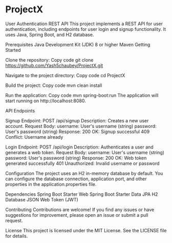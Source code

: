 # ProjectX
User Authentication REST API
This project implements a REST API for user authentication, including endpoints for user login and signup functionality. It uses Java, Spring Boot, and H2 database.

Prerequisites
Java Development Kit (JDK) 8 or higher
Maven
Getting Started

Clone the repository:
Copy code
git clone https://github.com/Yash5chaubey/ProjectX.git

Navigate to the project directory:
Copy code
cd ProjectX

Build the project:
Copy code
mvn clean install

Run the application:
Copy code
mvn spring-boot:run
The application will start running on http://localhost:8080.

API Endpoints

Signup
Endpoint: POST /api/signup
Description: Creates a new user account.
Request Body:
username: User's username (string)
password: User's password (string)
Response:
200 OK: Signup successful
409 Conflict: Username already 

Login
Endpoint: POST /api/login
Description: Authenticates a user and generates a web token.
Request Body:
username: User's username (string)
password: User's password (string)
Response:
200 OK: Web token generated successfully
401 Unauthorized: Invalid username or password

Configuration
The project uses an H2 in-memory database by default. You can configure the database connection, application port, and other properties in the application.properties file.

Dependencies
Spring Boot Starter Web
Spring Boot Starter Data JPA
H2 Database
JSON Web Token (JWT)

Contributing
Contributions are welcome! If you find any issues or have suggestions for improvement, please open an issue or submit a pull request.

License
This project is licensed under the MIT License. See the LICENSE file for details.

